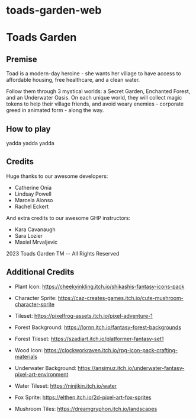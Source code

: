 # toads-garden-web

# Toads Garden

## Premise

Toad is a modern-day heroine - she wants her village to have access to affordable housing, free healthcare, and a clean water.

Follow them through 3 mystical worlds: a Secret Garden, Enchanted Forest, and an Underwater Oasis. On each unique world, they will collect magic tokens to help their village friends, and avoid weary enemies - corporate greed in animated form - along the way.

## How to play

yadda yadda yadda

## Credits

Huge thanks to our awesome developers:

- Catherine Onia
- Lindsay Powell
- Marcela Alonso
- Rachel Eckert

And extra credits to our awesome GHP instructors:

- Kara Cavanaugh
- Sara Lozier
- Maxiel Mrvaljevic

2023 Toads Garden TM -- All Rights Reserved

## Additional Credits

- Plant Icon: https://cheekyinkling.itch.io/shikashis-fantasy-icons-pack

- Character Sprite: https://caz-creates-games.itch.io/cute-mushroom-character-sprite

- Tileset: https://pixelfrog-assets.itch.io/pixel-adventure-1

- Forest Background: https://lornn.itch.io/fantasy-forest-backgrounds

- Forest Tileset: https://szadiart.itch.io/platformer-fantasy-set1

- Wood Icon: https://clockworkraven.itch.io/rpg-icon-pack-crafting-materials

- Underwater Background: https://ansimuz.itch.io/underwater-fantasy-pixel-art-environment

- Water Tileset: https://ninjikin.itch.io/water

- Fox Sprite: https://elthen.itch.io/2d-pixel-art-fox-sprites

- Mushroom Tiles: https://dreamgryphon.itch.io/landscapes
